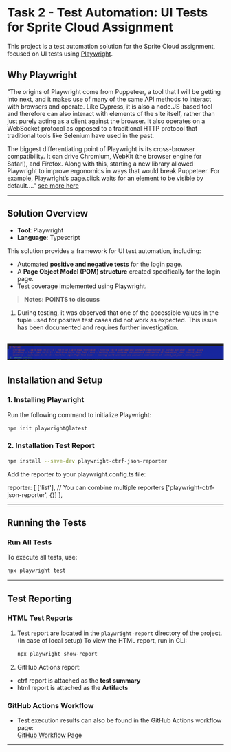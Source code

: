 # Task 2 - Test Automation: UI Tests for Sprite Cloud Assignment

This project is a test automation solution for the Sprite Cloud assignment, focused on UI tests using 
[Playwright](https://playwright.dev).

## Why Playwright

"The origins of Playwright come from Puppeteer, a tool that I will be getting into next, and it makes use of many of the same API methods to interact with browsers and operate. Like Cypress, it is also a node.JS-based tool and therefore can also interact with elements of the site itself, rather than just purely acting as a client against the browser. It also operates on a WebSocket protocol as opposed to a traditional HTTP protocol that traditional tools like Selenium have used in the past. 

The biggest differentiating point of Playwright is its cross-browser compatibility. It can drive Chromium, WebKit (the browser engine for Safari), and Firefox. Along with this, starting a new library allowed Playwright to improve ergonomics in ways that would break Puppeteer. For example, Playwright’s page.click waits for an element to be visible by default...."
[see more here](https://www.linkedin.com/pulse/pros-cons-different-ui-automation-test-tools-playwright-craig-risi/)

---


## Solution Overview

- **Tool**: Playwright  
- **Language**: Typescript  

This solution provides a framework for UI test automation, including:
- Automated **positive and negative tests** for the login page.
- A **Page Object Model (POM) structure** created specifically for the login page.
- Test coverage implemented using Playwright.

> **Notes:** 
> **POINTS to discuss** 
1. During testing, it was observed that one of the accessible values in the tuple used for positive test cases did not work as expected. This issue has been documented and requires further investigation.

![Tests Report](image.png)
---


## Installation and Setup

### 1. Installing Playwright
Run the following command to initialize Playwright:  

```bash
npm init playwright@latest
```

### 2. Installation Test Report

```bash
npm install --save-dev playwright-ctrf-json-reporter
```

Add the reporter to your playwright.config.ts file:

reporter: [
  ['list'], // You can combine multiple reporters
  ['playwright-ctrf-json-reporter', {}]
],

---

## Running the Tests

### Run All Tests
To execute all tests, use:  

```bash
npx playwright test
```

---

## Test Reporting

### HTML Test Reports
1. Test report are located in the `playwright-report` directory of the project. (In case of local setup)
To view the HTML report, run in CLI:  

   ```bash
   npx playwright show-report
   ```
2. GitHub Actions report:
- ctrf report is attached as the **test summary** 
- html report is attached as the **Artifacts** 

### GitHub Actions Workflow
- Test execution results can also be found in the GitHub Actions workflow page:  
  [GitHub Workflow Page](https://github.com/Injeevskaya/SpriteCloudUI/actions/workflows/playwright.yml)

---